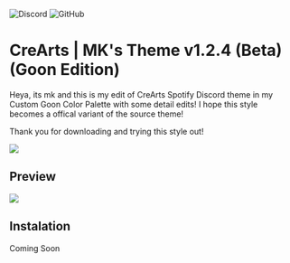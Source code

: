 ![Discord](https://discordapp.com/api/guilds/534376415202639903/embed.png) ![GitHub](https://img.shields.io/github/license/CorellanStoma/CreArts-Spotify)

# CreArts | MK's Theme v1.2.4 (Beta) (Goon Edition)

Heya, its mk and this is my edit of CreArts Spotify Discord theme in my Custom Goon Color Palette with some detail edits!
I hope this style becomes a offical variant of the source theme!

Thank you for downloading and trying this style out!

![](https://i.imgur.com/4ZaG0O7.png)

## Preview

![](https://i.imgur.com/L382JzJ.png)

## Instalation
Coming Soon
